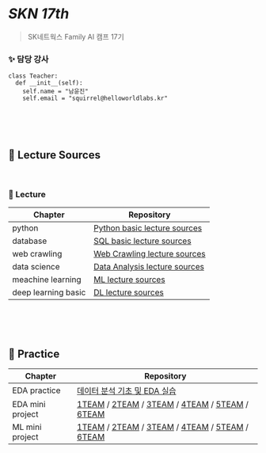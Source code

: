 # _SKN 17th_
> SK네트웍스 Family AI 캠프 17기

### ✨  담당 강사 
```
class Teacher:
  def __init__(self):
    self.name = "남윤진"
    self.email = "squirrel@helloworldlabs.kr"
```

<br><br><br>

## 🔎 Lecture Sources

<br>

### 🌟 Lecture

| Chapter | Repository |
| ------ | ------ |
| python | [Python basic lecture sources](https://github.com/Encore-SKN-17/python_basic.git) |
| database | [SQL basic lecture sources](https://github.com/Encore-SKN-17/database.git) |
| web crawling | [Web Crawling lecture sources](https://github.com/Encore-SKN-17/web_crawling.git) |
| data science | [Data Analysis lecture sources](https://github.com/Encore-SKN-17/data_analysis.git) |
| meachine learning | [ML lecture sources](https://github.com/Encore-SKN-17/machine_learning.git) |
| deep learning basic | [DL lecture sources](https://github.com/Encore-SKN-17/deep_learning.git) |

<br><br><br>

## 🔎 Practice

| Chapter | Repository |
| ------ | ------ |
| EDA practice | [데이터 분석 기초 및 EDA 실습](https://github.com/Encore-SKN-17/eda_practice) |
| EDA mini project | [1TEAM](https://github.com/Encore-SKN-17/EDA_MINI_1TEAM) / [2TEAM](https://github.com/Encore-SKN-17/EDA_MINI_2TEAM) / [3TEAM](https://github.com/Encore-SKN-17/EDA_MINI_3TEAM) / [4TEAM](https://github.com/Encore-SKN-17/EDA_MINI_4TEAM) / [5TEAM](https://github.com/Encore-SKN-17/EDA_MINI_5TEAM) / [6TEAM](https://github.com/Encore-SKN-17/EDA_MINI_6TEAM) |
| ML mini project | [1TEAM](https://github.com/Encore-SKN-17/ML_MINI_1TEAM) / [2TEAM](https://github.com/Encore-SKN-17/ML_MINI_2TEAM) / [3TEAM](https://github.com/Encore-SKN-17/ML_MINI_3TEAM) / [4TEAM](https://github.com/Encore-SKN-17/ML_MINI_4TEAM) / [5TEAM](https://github.com/Encore-SKN-17/ML_MINI_5TEAM) / [6TEAM](https://github.com/Encore-SKN-17/ML_MINI_6TEAM) |

